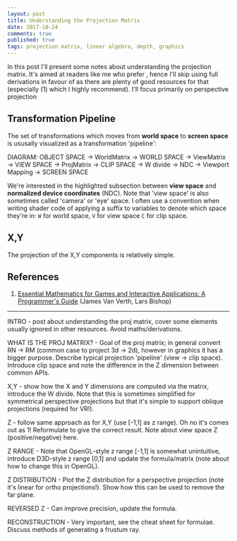 ```yaml
---
layout: post
title: Understanding the Projection Matrix
date: 2017-10-24
comments: true
published: true
tags: projection matrix, linear algebra, depth, graphics
---
```


In this post I'll present some notes about understanding the projection matrix. It's aimed at readers like me who prefer , hence I'll skip using full derivations in favour of as there are plenty of good resources for that (especially (1) which I highly recommend). I'll focus primarily on perspective projection

## Transformation Pipeline ##

The set of transformations which moves from __world space__ to __screen space__ is ususally visualized as a transformation 'pipeline':

DIAGRAM: OBJECT SPACE -> WorldMatrix -> WORLD SPACE -> ViewMatrix -> VIEW SPACE -> ProjMatrix -> CLIP SPACE -> W divide -> NDC -> Viewport Mapping -> SCREEN SPACE

We're interested in the highlighted subsection between __view space__ and __normalized device coordinates__ (NDC). Note that 'view space' is also sometimes called 'camera' or 'eye' space. I often use a convention when writing shader code of applying a suffix to variables to denote which space they're in: `W` for world space, `V` for view space `C` for clip space.

## X,Y ##

The projection of the X,Y components is relatively simple.

## References ##

1. [Essential Mathematics for Games and Interactive Applications: A Programmer's Guide](https://www.crcpress.com/Essential-Mathematics-for-Games-and-Interactive-Applications-A-Programmers/Van-Verth-Bishop/p/book/9780123742971) (James Van Verth, Lars Bishop)



***
INTRO - post about understanding the proj matrix, cover some elements usually ignored in other resources. Avoid maths/derivations.

WHAT IS THE PROJ MATRIX? - Goal of the proj matrix; in general convert RN -> RM (common case to project 3d -> 2d), however in graphics it has a bigger purpose. Describe typical projection 'pipeline' (view -> clip space). Introduce clip space and note the difference in the Z dimension between common APIs.

X,Y - show how the X and Y dimensions are computed via the matrix, introduce the W divide. Note that this is sometimes simplified for symmetrical perspective projections but that it's simple to support oblique projections (required for VR!).

Z - follow same approach as for X,Y (use [-1,1] as z range). Oh no it's comes out as 1! Reformulate to give the correct result. Note about view space Z (positive/negative) here.

Z RANGE - Note that OpenGL-style z range [-1,1] is somewhat unintuitive, introduce D3D-style z range [0,1] and update the formula/matrix (note about how to change this in OpenGL).

Z DISTRIBUTION - Plot the Z distribution for a perspective projection (note it's linear for ortho projections!). Show how this can be used to remove the far plane.

REVERSED Z - Can improve precision, update the formula.

RECONSTRUCTION - Very important, see the cheat sheet for formulae. Discuss methods of generating a frustum ray.

